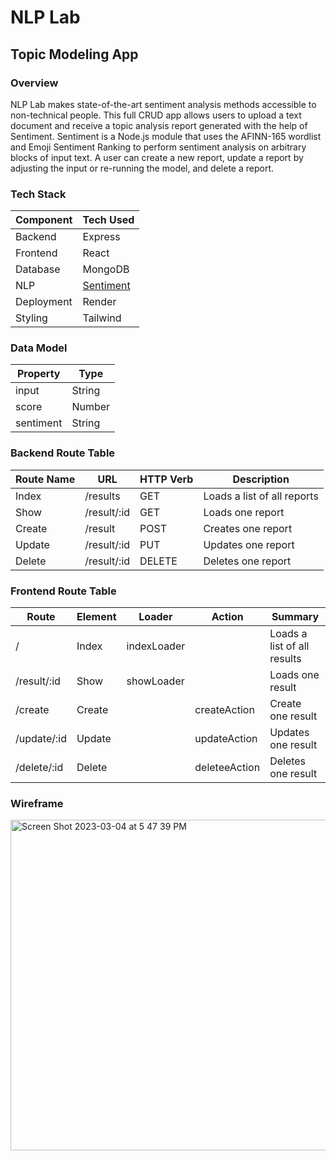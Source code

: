 # NLP Lab
## Topic Modeling App

### Overview
NLP Lab makes state-of-the-art sentiment analysis methods accessible to non-technical people. This full CRUD app allows users to upload a text document and receive a topic analysis report generated with the help of Sentiment.
Sentiment is a Node.js module that uses the AFINN-165 wordlist and Emoji Sentiment Ranking to perform sentiment analysis on arbitrary blocks of input text. A user can create a new report, update a report by adjusting the input or re-running the model, and delete a report. 

### Tech Stack

| Component  | Tech Used |
|------------|-----------|
| Backend    | Express   |
| Frontend   | React     |
| Database   | MongoDB   |
| NLP        | [Sentiment](https://www.npmjs.com/package/sentiment)  |
| Deployment | Render    |
| Styling    | Tailwind  |

### Data Model

| Property  | Type |
|------------|-----------|
| input    | String    |
| score   | Number     |
| sentiment   | String   |

### Backend Route Table

| Route Name | URL |	HTTP Verb | Description	
| --- | --- | --- | --- | 
| Index | /results | GET | Loads a list of all reports 
| Show | /result/:id | GET | Loads one report 
| Create | /result | POST | Creates one report 
| Update| /result/:id | PUT | Updates one report
| Delete| /result/:id | DELETE | Deletes one report


### Frontend Route Table

| Route	| Element |	Loader | Action	| Summary
| --- | --- | --- | --- | --- |
| / | Index | indexLoader |  | Loads a list of all results
| /result/:id | Show | showLoader |  | Loads one result
| /create | Create | | createAction | Create one result
| /update/:id | Update | | updateAction | Updates one result
| /delete/:id | Delete | | deleteeAction | Deletes one result

### Wireframe

<img width="529" alt="Screen Shot 2023-03-04 at 5 47 39 PM" src="https://user-images.githubusercontent.com/91492759/222932083-2450a083-26b7-42cc-bf51-3d5ba38ec0a7.png">

